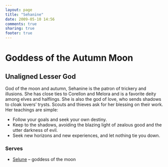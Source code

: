 ```yaml
---
layout: page
title: "Sehanine"
date: 2009-05-10 14:56
comments: true
sharing: true
footer: true
---
```

# Goddess of the Autumn Moon
## Unaligned Lesser God

God of the moon and autumn, Sehanine is the patron of trickery and illusions. She has close ties to Corellon and Melora and is a favorite deity among elves and halflings. She is also the god of love, who sends shadows to cloak lovers’ trysts. Scouts and thieves ask for her blessing on their work. Her teachings are simple:

* Follow your goals and seek your own destiny.
* Keep to the shadows, avoiding the blazing light of zealous good and the utter darkness of evil.
* Seek new horizons and new experiences, and let nothing tie you down.

### Serves
* [Selune](/campaigns/toee/deities/Selune.html) – goddess of the moon